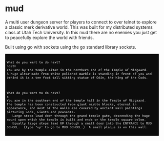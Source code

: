 # mud
A multi user dungeon server for players to connect to over telnet to explore a classic merk derivative world. This was built for my distributed systems class at Utah Tech University.  In this mud there are no enemies you just get to peacefully explore the world with friends.

Built using go with sockets using the go standard library sockets.

![Example](./image.png)
